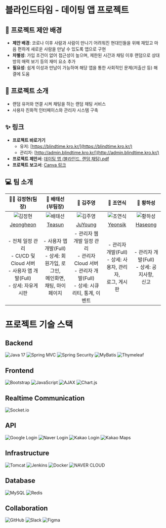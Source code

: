 # 블라인드타임 - 데이팅 앱 프로젝트

## 📢 프로젝트 제안 배경
- **제안 배경**: 코로나 이후 사람과 사람이 만나기 어려워진 현대인들을 위해 재밌고 마음 편하게 새로운 사람을 만날 수 있도록 앱으로 구현
- **차별성**: 가입 조건이 없어 접근성이 높으며, 제한된 시간과 채팅 이후 랜덤으로 상대방의 매력 보기 등의 재미 요소 추가
- **필요성**: 쉽게 이성과 만남이 가능하며 해당 앱을 통한 사회적인 문제(저출산 등) 해결에 도움

## 📌 프로젝트 소개
- 랜덤 유저와 연결 시켜 채팅을 하는 랜덤 채팅 서비스
- 사용자 친화적 인터페이스와 관리자 시스템 구축

## ✨ 링크
- **프로젝트 바로가기**
  - 유저: [https://blindtime.kro.kr/](https://blindtime.kro.kr/)
  - 관리자: [http://admin.blindtime.kro.kr/](http://admin.blindtime.kro.kr/)
- **프로젝트 제안서**: [데이팅 앱 (블라인드, 랜덤 채팅).pdf](https://github.com/user-attachments/files/19158560/default.pdf)
- **프로젝트 보고서**: [Canva 링크](https://www.canva.com/design/DAGhTqV58Ps/0lGyzc8-rDttqzwHqTN8mw/edit)

## 💻 팀 소개

| 🐻‍❄️ 김정현(팀장) | 🦝 배태선(부팀장) | 🐔 김주영 | 🦅 조연식 | 🐻 황하성 |
|:---:|:---:|:---:|:---:|:---:|
| ![김정현](https://github.com/identicons/jasonlong.png) | ![배태선](https://github.com/identicons/jasonlong.png) | ![김주영](https://github.com/identicons/jasonlong.png) | ![조연식](https://github.com/identicons/jasonlong.png) | ![황하성](https://github.com/identicons/jasonlong.png) |
| [Jeongheon](https://github.com/kjh1125) | [Teasun](https://github.com/C4T4767) | [JuYoung](https://github.com/JUYOUNG34) | [Yeonsik](https://github.com/dustlr7193) | [Haseong](https://github.com/HwangHaseong) |
| - 전체 일정 관리<br>- CI/CD 및 Cloud 서버<br>- 사용자 앱 개발(Full)<br>- 상세: 자유게시판 | - 사용자 앱 개발(Full)<br>- 상세: 회원가입, 로그인,<br>메인화면, 채팅, 마이페이지 | - 관리자 웹 개발 일정 관리<br>- 관리자 Cloud 서버<br>- 관리자 개발(Full)<br>- 상세: 시큐리티, 통계, 이벤트 | - 관리자 개발(Full)<br>- 상세: 사용자, 관리자,<br>로그, 게시판 | - 관리자 개발(Full)<br>- 상세: 공지사항,<br>신고 |

# 프로젝트 기술 스택

## Backend
![Java 17](https://img.shields.io/badge/Java%2017-007396?style=for-the-badge&logo=java&logoColor=white)
![Spring MVC](https://img.shields.io/badge/Spring%20MVC-6DB33F?style=for-the-badge&logo=spring&logoColor=white)
![Spring Security](https://img.shields.io/badge/Spring%20Security-6DB33F?style=for-the-badge&logo=springsecurity&logoColor=white)
![MyBatis](https://img.shields.io/badge/MyBatis-000000?style=for-the-badge&logo=mybatis&logoColor=white)
![Thymeleaf](https://img.shields.io/badge/Thymeleaf-005F0F?style=for-the-badge&logo=thymeleaf&logoColor=white)

## Frontend
![Bootstrap](https://img.shields.io/badge/Bootstrap-7952B3?style=for-the-badge&logo=bootstrap&logoColor=white)
![JavaScript](https://img.shields.io/badge/JavaScript-F7DF1E?style=for-the-badge&logo=javascript&logoColor=black)
![AJAX](https://img.shields.io/badge/AJAX-0769AD?style=for-the-badge&logo=ajax&logoColor=white)
![Chart.js](https://img.shields.io/badge/Chart.js-FF6384?style=for-the-badge&logo=chart.js&logoColor=white)

## Realtime Communication
![Socket.io](https://img.shields.io/badge/Socket.io-010101?style=for-the-badge&logo=socket.io&logoColor=white)

## API
![Google Login](https://img.shields.io/badge/Google%20Login-4285F4?style=for-the-badge&logo=google&logoColor=white)
![Naver Login](https://img.shields.io/badge/Naver%20Login-03C75A?style=for-the-badge&logo=naver&logoColor=white)
![Kakao Login](https://img.shields.io/badge/Kakao%20Login-FFCD00?style=for-the-badge&logo=kakao&logoColor=black)
![Kakao Maps](https://img.shields.io/badge/Kakao%20Maps-FFCD00?style=for-the-badge&logo=kakao&logoColor=black)

## Infrastructure
![Tomcat](https://img.shields.io/badge/Tomcat-F8DC75?style=for-the-badge&logo=apachetomcat&logoColor=black)
![Jenkins](https://img.shields.io/badge/Jenkins-D24939?style=for-the-badge&logo=jenkins&logoColor=white)
![Docker](https://img.shields.io/badge/Docker-2496ED?style=for-the-badge&logo=docker&logoColor=white)
![NAVER CLOUD](https://img.shields.io/badge/NAVER%20CLOUD-03C75A?style=for-the-badge&logo=naver&logoColor=white)

## Database
![MySQL](https://img.shields.io/badge/MySQL-4479A1?style=for-the-badge&logo=mysql&logoColor=white)
![Redis](https://img.shields.io/badge/Redis-DC382D?style=for-the-badge&logo=redis&logoColor=white)

## Collaboration
![GitHub](https://img.shields.io/badge/GitHub-181717?style=for-the-badge&logo=github&logoColor=white)
![Slack](https://img.shields.io/badge/Slack-4A154B?style=for-the-badge&logo=slack&logoColor=white)
![Figma](https://img.shields.io/badge/Figma-F24E1E?style=for-the-badge&logo=figma&logoColor=white)
